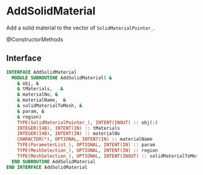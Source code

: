 # AddSolidMaterial

Add a solid material to the vector of `SolidMaterialPointer_`.

<span class="badge badge--secondary"> @ConstructorMethods </span>

## Interface

```fortran
INTERFACE AddSolidMaterial
  MODULE SUBROUTINE AddSolidMaterial( &
    & obj, &
    & tMaterials,   &
    & materialNo, &
    & materialName,  &
    & solidMaterialToMesh, &
    & param, &
    & region)
    TYPE(SolidMaterialPointer_), INTENT(INOUT) :: obj(:)
    INTEGER(I4B), INTENT(IN) :: tMaterials
    INTEGER(I4B), INTENT(IN) :: materialNo
    CHARACTER(*), OPTIONAL, INTENT(IN) :: materialName
    TYPE(ParameterList_), OPTIONAL, INTENT(IN) :: param
    TYPE(MeshSelection_), OPTIONAL, INTENT(IN) :: region
    TYPE(MeshSelection_), OPTIONAL, INTENT(INOUT) :: solidMaterialToMesh(:)
  END SUBROUTINE AddSolidMaterial
END INTERFACE AddSolidMaterial
```
